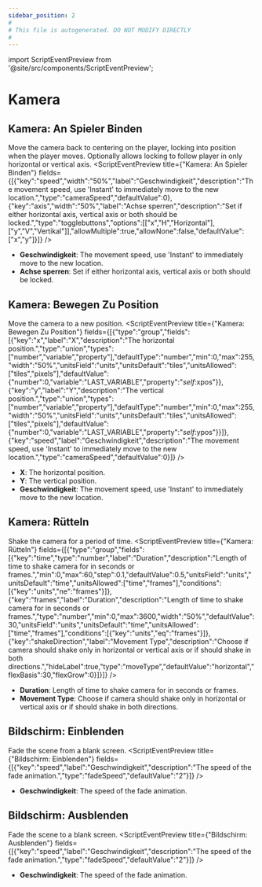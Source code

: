 ```yaml
---
sidebar_position: 2
#
# This file is autogenerated. DO NOT MODIFY DIRECTLY
#
---
```


import ScriptEventPreview from '@site/src/components/ScriptEventPreview';

# Kamera

## Kamera: An Spieler Binden
Move the camera back to centering on the player, locking into position when the player moves. Optionally allows locking to follow player in only horizontal or vertical axis.
<ScriptEventPreview title={"Kamera: An Spieler Binden"} fields={[{"key":"speed","width":"50%","label":"Geschwindigkeit","description":"The movement speed, use 'Instant' to immediately move to the new location.","type":"cameraSpeed","defaultValue":0},{"key":"axis","width":"50%","label":"Achse sperren","description":"Set if either horizontal axis, vertical axis or both should be locked.","type":"togglebuttons","options":[["x","H","Horizontal"],["y","V","Vertikal"]],"allowMultiple":true,"allowNone":false,"defaultValue":["x","y"]}]} />

- **Geschwindigkeit**: The movement speed, use 'Instant' to immediately move to the new location.  
- **Achse sperren**: Set if either horizontal axis, vertical axis or both should be locked.  

## Kamera: Bewegen Zu Position
Move the camera to a new position.
<ScriptEventPreview title={"Kamera: Bewegen Zu Position"} fields={[{"type":"group","fields":[{"key":"x","label":"X","description":"The horizontal position.","type":"union","types":["number","variable","property"],"defaultType":"number","min":0,"max":255,"width":"50%","unitsField":"units","unitsDefault":"tiles","unitsAllowed":["tiles","pixels"],"defaultValue":{"number":0,"variable":"LAST_VARIABLE","property":"$self$:xpos"}},{"key":"y","label":"Y","description":"The vertical position.","type":"union","types":["number","variable","property"],"defaultType":"number","min":0,"max":255,"width":"50%","unitsField":"units","unitsDefault":"tiles","unitsAllowed":["tiles","pixels"],"defaultValue":{"number":0,"variable":"LAST_VARIABLE","property":"$self$:ypos"}}]},{"key":"speed","label":"Geschwindigkeit","description":"The movement speed, use 'Instant' to immediately move to the new location.","type":"cameraSpeed","defaultValue":0}]} />

- **X**: The horizontal position.  
- **Y**: The vertical position.  
- **Geschwindigkeit**: The movement speed, use 'Instant' to immediately move to the new location.  

## Kamera: Rütteln
Shake the camera for a period of time.
<ScriptEventPreview title={"Kamera: Rütteln"} fields={[{"type":"group","fields":[{"key":"time","type":"number","label":"Duration","description":"Length of time to shake camera for in seconds or frames.","min":0,"max":60,"step":0.1,"defaultValue":0.5,"unitsField":"units","unitsDefault":"time","unitsAllowed":["time","frames"],"conditions":[{"key":"units","ne":"frames"}]},{"key":"frames","label":"Duration","description":"Length of time to shake camera for in seconds or frames.","type":"number","min":0,"max":3600,"width":"50%","defaultValue":30,"unitsField":"units","unitsDefault":"time","unitsAllowed":["time","frames"],"conditions":[{"key":"units","eq":"frames"}]},{"key":"shakeDirection","label":"Movement Type","description":"Choose if camera should shake only in horizontal or vertical axis or if should shake in both directions.","hideLabel":true,"type":"moveType","defaultValue":"horizontal","flexBasis":30,"flexGrow":0}]}]} />

- **Duration**: Length of time to shake camera for in seconds or frames.  
- **Movement Type**: Choose if camera should shake only in horizontal or vertical axis or if should shake in both directions.  

## Bildschirm: Einblenden
Fade the scene from a blank screen.
<ScriptEventPreview title={"Bildschirm: Einblenden"} fields={[{"key":"speed","label":"Geschwindigkeit","description":"The speed of the fade animation.","type":"fadeSpeed","defaultValue":"2"}]} />

- **Geschwindigkeit**: The speed of the fade animation.  

## Bildschirm: Ausblenden
Fade the scene to a blank screen.
<ScriptEventPreview title={"Bildschirm: Ausblenden"} fields={[{"key":"speed","label":"Geschwindigkeit","description":"The speed of the fade animation.","type":"fadeSpeed","defaultValue":"2"}]} />

- **Geschwindigkeit**: The speed of the fade animation.  

